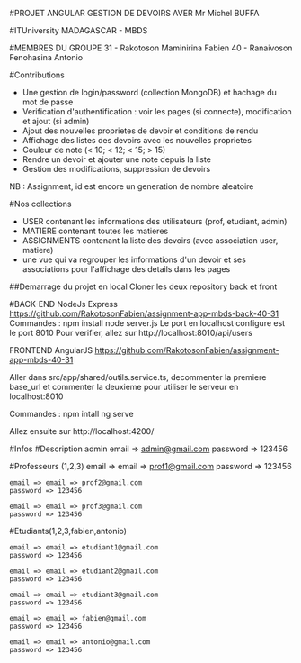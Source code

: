 #PROJET ANGULAR GESTION DE DEVOIRS AVER Mr Michel BUFFA

#ITUniversity MADAGASCAR - MBDS

#MEMBRES DU GROUPE
31 - Rakotoson Maminirina Fabien
40 - Ranaivoson Fenohasina Antonio

#Contributions
- Une gestion de login/password (collection MongoDB) et hachage du mot de passe
- Verification d'authentification : voir les pages (si connecte), modification et ajout (si admin)
- Ajout des nouvelles proprietes de devoir et conditions de rendu
- Affichage des listes des devoirs avec les nouvelles proprietes
- Couleur de note (< 10; < 12; < 15; > 15)
- Rendre un devoir et ajouter une note depuis la liste
- Gestion des modifications, suppression de devoirs

NB : Assignment, id est encore un generation de nombre aleatoire

#Nos collections
- USER contenant les informations des utilisateurs (prof, etudiant, admin)
- MATIERE contenant toutes les matieres
- ASSIGNMENTS contenant la liste des devoirs (avec association user, matiere)
- une vue qui va regrouper les informations d'un devoir et ses associations pour l'affichage des details dans les pages

##Demarrage du projet en local
Cloner les deux repository back et front

#BACK-END NodeJs Express
https://github.com/RakotosonFabien/assignment-app-mbds-back-40-31
Commandes :
npm install
node server.js
Le port en localhost configure est le port 8010
Pour verifier, allez sur http://localhost:8010/api/users

FRONTEND AngularJS
https://github.com/RakotosonFabien/assignment-app-mbds-40-31

Aller dans src/app/shared/outils.service.ts, decommenter la premiere base_url et commenter la deuxieme pour utiliser le serveur en localhost:8010

Commandes : 
npm intall
ng serve

Allez ensuite sur http://localhost:4200/

#Infos
#Description admin
	email => admin@gmail.com
	password => 123456


#Professeurs (1,2,3)
	email => email => prof1@gmail.com
	password => 123456

	email => email => prof2@gmail.com
	password => 123456

	email => email => prof3@gmail.com
	password => 123456

#Etudiants(1,2,3,fabien,antonio)
	
	email => email => etudiant1@gmail.com
	password => 123456

	email => email => etudiant2@gmail.com
	password => 123456

	email => email => etudiant3@gmail.com
	password => 123456

	email => email => fabien@gmail.com
	password => 123456

	email => email => antonio@gmail.com
	password => 123456